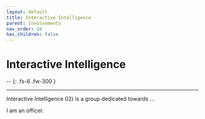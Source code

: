 ```yaml
---
layout: default
title: Interactive Intelligence
parent: Involvements
nav_order: 10
has_children: false
---
```


# Interactive Intelligence

--
{: .fs-6 .fw-300 }

---

Interactive Intelligence (I2) is a group dedicated towards ...

I am an officer.
